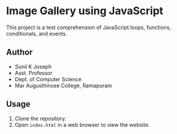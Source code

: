 # Image Gallery using JavaScript

This project is a test comprehension of JavaScript loops, functions, conditionals, and events.

## Author

- Sunil K Joseph
- Asst. Professor
- Dept. of Computer Science
- Mar Augusthinose College, Ramapuram

## Usage

1. Clone the repository.
2. Open `index.html` in a web browser to view the website.
